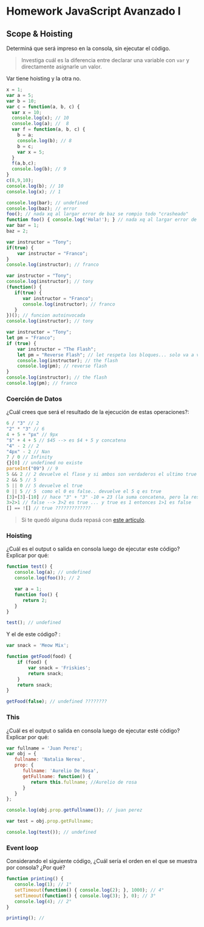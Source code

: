 
# Homework JavaScript Avanzado I

## Scope & Hoisting

Determiná que será impreso en la consola, sin ejecutar el código.

> Investiga cuál es la diferencia entre declarar una variable con `var` y directamente asignarle un valor.

Var tiene hoisting y la otra no. 


```javascript
x = 1;
var a = 5;
var b = 10;
var c = function(a, b, c) {
  var x = 10;
  console.log(x); // 10
  console.log(a); //  8
  var f = function(a, b, c) {
    b = a;
    console.log(b); // 8
    b = c;
    var x = 5; 
  }
  f(a,b,c); 
  console.log(b); // 9
}
c(8,9,10);
console.log(b); // 10
console.log(x); // 1
```

```javascript
console.log(bar); // undefined
console.log(baz); // error
foo(); // nada xq al largar error de baz se rompio todo "crasheado"
function foo() { console.log('Hola!'); } // nada xq al largar error de baz se rompio todo "crasheado"
var bar = 1;
baz = 2;
```

```javascript
var instructor = "Tony";
if(true) {
    var instructor = "Franco";
}
console.log(instructor); // franco 
```

```javascript
var instructor = "Tony";
console.log(instructor); // tony
(function() {
   if(true) {
      var instructor = "Franco";
      console.log(instructor); // franco
   }
})(); // funcion autoinvocada
console.log(instructor); // tony
```

```javascript
var instructor = "Tony";
let pm = "Franco";
if (true) {
    var instructor = "The Flash";
    let pm = "Reverse Flash"; // let respeta los bloques... solo va a vivir en este bloque
    console.log(instructor); // the flash
    console.log(pm); // reverse flash
}
console.log(instructor); // the flash
console.log(pm); // franco
```
### Coerción de Datos

¿Cuál crees que será el resultado de la ejecución de estas operaciones?:

```javascript
6 / "3" // 2
"2" * "3" // 6
4 + 5 + "px" // 9px
"$" + 4 + 5 // $45 --> es $4 + 5 y concatena
"4" - 2 // 2
"4px" - 2 // Nan
7 / 0 // Infinity
{}[0] // undefined no existe 
parseInt("09") // 9
5 && 2 // 2 devuelve el flase y si ambos son verdaderos el ultimo true
2 && 5 // 5
5 || 0 // 5 devuelve el true
0 || 5 // 5  como el 0 es false.. devuelve el 5 q es true
[3]+[3]-[10] // hace "3" + "3" -10 = 23 (la suma concatena, pero la resta no por eso te deja restar)
3>2>1 // false --> 3>2 es true ... y true es 1 entonces 1>1 es false
[] == ![] // true ?????????????
```

> Si te quedó alguna duda repasá con [este artículo](http://javascript.info/tutorial/object-conversion).


### Hoisting

¿Cuál es el output o salida en consola luego de ejecutar este código? Explicar por qué:

```javascript
function test() {
   console.log(a); // undefined
   console.log(foo()); // 2

   var a = 1;
   function foo() {
      return 2;
   }
}

test(); // undefined
```

Y el de este código? :

```javascript
var snack = 'Meow Mix';

function getFood(food) {
    if (food) {
        var snack = 'Friskies';
        return snack;
    }
    return snack;
}

getFood(false); // undefined ????????
```


### This

¿Cuál es el output o salida en consola luego de ejecutar esté código? Explicar por qué:

```javascript
var fullname = 'Juan Perez';
var obj = {
   fullname: 'Natalia Nerea',
   prop: {
      fullname: 'Aurelio De Rosa',
      getFullname: function() {
         return this.fullname; //Aurelio de rosa
      }
   }
};

console.log(obj.prop.getFullname()); // juan perez

var test = obj.prop.getFullname; 

console.log(test()); // undefined
```

### Event loop

Considerando el siguiente código, ¿Cuál sería el orden en el que se muestra por consola? ¿Por qué?

```javascript
function printing() {
   console.log(1); // 1° 
   setTimeout(function() { console.log(2); }, 1000); // 4°
   setTimeout(function() { console.log(3); }, 0); // 3°
   console.log(4); // 2°
}

printing(); // 
```
